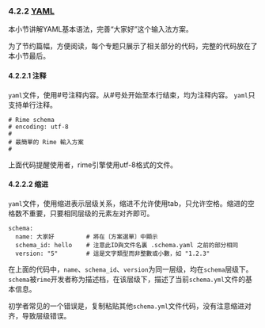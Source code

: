 ### 4.2.2 [YAML](https://github.com/ChineseInputMethod/weasel/blob/master/doc/4.2%20customization/4.2.2%20YAML/schema.md)

本小节讲解YAML基本语法，完善“大家好”这个输入法方案。

为了节约篇幅，方便阅读，每个专题只展示了相关部分的代码，完整的代码放在了本小节最后。

#### 4.2.2.1 注释

`yaml`文件，使用#号注释内容。从#号处开始至本行结束，均为注释内容。
`yaml`只支持单行注释。

```
# Rime schema
# encoding: utf-8
#
# 最簡單的 Rime 輸入方案
#
```

上面代码提醒使用者，rime引擎使用utf-8格式的文件。

#### 4.2.2.2 缩进

`yaml`文件，使用缩进表示层级关系，缩进不允许使用tab，只允许空格。缩进的空格数不重要，只要相同层级的元素左对齐即可。

```
schema:
  name: 大家好         # 將在〔方案選單〕中顯示
  schema_id: hello    # 注意此ID與文件名裏 .schema.yaml 之前的部分相同
  version: "5"        # 這是文字類型而非整數或小數，如 "1.2.3"
```

在上面的代码中，`name`、`schema_id`、`version`为同一层级，均在`schema`层级下。
`schema`被`rime`开发者称为描述档，在该层级下，描述了当前`schema.yml`文件的基本信息。

初学者常见的一个错误是，复制粘贴其他`schema.yml`文件代码，没有注意缩进对齐，导致层级错误。